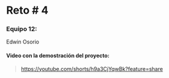 # Reto # 4

### Equipo 12:

Edwin Osorio

#### Video con la demostración del proyecto:
> https://youtube.com/shorts/h9a3CjYqwBk?feature=share
